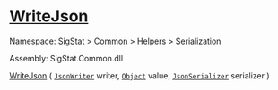 # [WriteJson](./RectangleFConverter-100664060.md)

Namespace: [SigStat]() > [Common](./../../../README.md) > [Helpers](./../../README.md) > [Serialization](./../README.md)

Assembly: SigStat.Common.dll

[WriteJson](./RectangleFConverter-100664060.md) ( [`JsonWriter`](./RectangleFConverter-100664060.md) writer, [`Object`](https://docs.microsoft.com/en-us/dotnet/api/System.Object) value, [`JsonSerializer`](./RectangleFConverter-100664060.md) serializer )	
